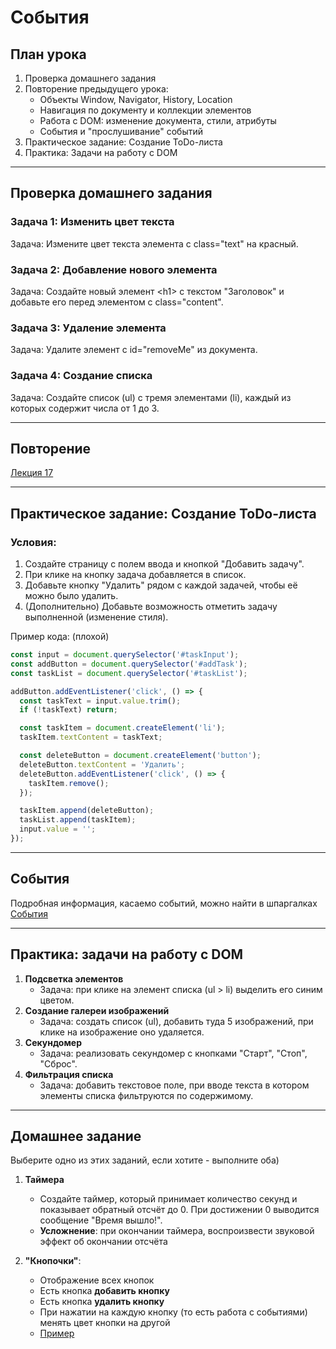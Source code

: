 # События

## План урока

1. Проверка домашнего задания
2. Повторение предыдущего урока:
   - Объекты Window, Navigator, History, Location
   - Навигация по документу и коллекции элементов
   - Работа с DOM: изменение документа, стили, атрибуты
   - События и "прослушивание" событий
3. Практическое задание: Создание ToDo-листа
4. Практика: Задачи на работу с DOM

---

## Проверка домашнего задания

### Задача 1: Изменить цвет текста
Задача: Измените цвет текста элемента с class="text" на красный.

### Задача 2: Добавление нового элемента
Задача: Создайте новый элемент \<h1> с текстом "Заголовок" и добавьте его перед элементом с class="content".

### Задача 3: Удаление элемента
Задача: Удалите элемент с id="removeMe" из документа.

### Задача 4: Создание списка
Задача: Создайте список (ul) с тремя элементами (li), каждый из которых содержит числа от 1 до 3.

---

## Повторение

[Лекция 17](https://frontend-develop-nine.vercel.app/docs/lectures/lecture17)

---

## Практическое задание: Создание ToDo-листа

### Условия:
1. Создайте страницу с полем ввода и кнопкой "Добавить задачу".
2. При клике на кнопку задача добавляется в список.
3. Добавьте кнопку "Удалить" рядом с каждой задачей, чтобы её можно было удалить.
4. (Дополнительно) Добавьте возможность отметить задачу выполненной (изменение стиля).

Пример кода: (плохой)
```js
const input = document.querySelector('#taskInput');
const addButton = document.querySelector('#addTask');
const taskList = document.querySelector('#taskList');

addButton.addEventListener('click', () => {
  const taskText = input.value.trim();
  if (!taskText) return;

  const taskItem = document.createElement('li');
  taskItem.textContent = taskText;

  const deleteButton = document.createElement('button');
  deleteButton.textContent = 'Удалить';
  deleteButton.addEventListener('click', () => {
    taskItem.remove();
  });

  taskItem.append(deleteButton);
  taskList.append(taskItem);
  input.value = '';
});
```

---

## События

Подробная информация, касаемо событий, можно найти в шпаргалках
[События](https://frontend-develop-nine.vercel.app/docs/jssheets/DOM_listeners)

---

## Практика: задачи на работу с DOM

1. **Подсветка элементов**
   - Задача: при клике на элемент списка (ul > li) выделить его синим цветом.
2. **Создание галереи изображений**
   - Задача: создать список (ul), добавить туда 5 изображений, при клике на изображение оно удаляется.
3. **Секундомер**
   - Задача: реализовать секундомер с кнопками "Старт", "Стоп", "Сброс".
4. **Фильтрация списка**
   - Задача: добавить текстовое поле, при вводе текста в котором элементы списка фильтруются по содержимому.

---

## Домашнее задание
Выберите одно из этих заданий, если хотите - выполните оба)

1. **Таймера**
   - Создайте таймер, который принимает количество секунд и показывает обратный отсчёт до 0. При достижении 0 выводится сообщение "Время вышло!".
   - **Усложнение**: при окончании таймера, воспроизвести звуковой эффект об окончании отсчёта

2. **"Кнопочки"**:
	- Отображение всех кнопок  
	- Есть кнопка **добавить кнопку**
	- Есть кнопка **удалить кнопку**
	- При нажатии на каждую кнопку (то есть работа с событиями) менять цвет кнопки на другой
	- [Пример](https://drive.google.com/file/d/12h3rIh6KNQBizS9u4CI-k6tdOrip6QiJ/view?usp=sharing)

